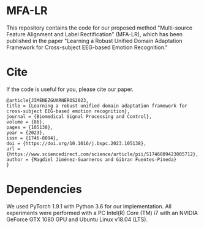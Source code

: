 # MFA-LR
This repository contains the code for our proposed method "Multi-source Feature Alignment and Label Rectification"  (MFA-LR), which has been published in the paper "Learning a Robust Unified Domain Adaptation Framework for Cross-subject EEG-based Emotion Recognition."


# Cite
If the code is useful for you, please cite our paper.

	@article{JIMENEZGUARNEROS2023,
	title = {Learning a robust unified domain adaptation framework for cross-subject EEG-based emotion recognition},
	journal = {Biomedical Signal Processing and Control},
	volume = {86},
	pages = {105138},
	year = {2023},
	issn = {1746-8094},
	doi = {https://doi.org/10.1016/j.bspc.2023.105138},
	url = {https://www.sciencedirect.com/science/article/pii/S1746809423005712},
	author = {Magdiel Jiménez-Guarneros and Gibran Fuentes-Pineda}
	}

# Dependencies

We used PyTorch 1.9.1 with Python 3.6 for our implementation. All experiments were performed with a PC Intel(R) Core (TM) i7 with an NVIDIA GeForce GTX 1080 GPU and Ubuntu Linux v18.04 (LTS).
